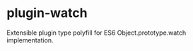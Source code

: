 plugin-watch
============

Extensible plugin type polyfill for ES6 Object.prototype.watch implementation.
